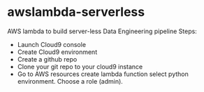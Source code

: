 # awslambda-serverless
AWS lambda to build server-less Data Engineering pipeline
Steps:
- Launch Cloud9 console
- Create Cloud9 environment
- Create a github repo
- Clone your git repo to your cloud9 instance
- Go to AWS resources create lambda function select python environment. Choose a role (admin).
